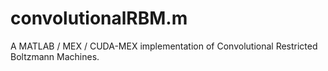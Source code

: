 convolutionalRBM.m
==================

A MATLAB / MEX / CUDA-MEX implementation of Convolutional Restricted Boltzmann Machines.